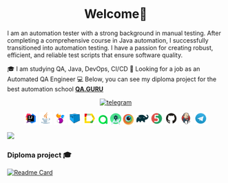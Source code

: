 <h1 align="center">Welcome👋</h1>
I am an automation tester with a strong background in manual testing. After completing a comprehensive course in Java automation, I successfully transitioned into automation testing. I have a passion for creating robust, efficient, and reliable test scripts that ensure software quality.

🎓 I am studying QA, Java, DevOps, CI/CD
💼 Looking for a job as an Automated QA Engineer
💻 Below, you can see my diploma project for the best automation school [**QA.GURU**](https://qa.guru/)
<p align="center">
    <a href="https://t.me/MarinaChen" target="_blank"><img src="https://cdn.jsdelivr.net/gh/devicons/devicon@latest/icons/github/github-original-wordmark.svg" alt="telegram" src="" height="20"></a>
</p>

<p align="center">
<img width="6%" title="IntelliJ IDEA" src="Idea.svg">
<img width="6%" title="Java" src="Java.svg">
<img width="6%" title="Selenide" src="Selenide.svg">
<img width="6%" title="Selenoid" src="Selenoid.svg">
<img width="6%" title="Allure Report" src="Allure.svg">
<img width="5%" title="Allure TestOps" src="Allure_TO.svg">
<img width="5%" title="Allure TestOps" src="Android_Studio.svg">
<img width="5%" title="Allure TestOps" src="Browserstack.svg">
<img width="6%" title="Gradle" src="Gradle.svg">
<img width="6%" title="JUnit5" src="Junit5.svg">
<img width="6%" title="GitHub" src="GitHub.svg">
<img width="6%" title="Jenkins" src="Jenkins.svg">
<img width="6%" title="Telegram" src="Telegram.svg">
</p>

![](http://github-profile-summary-cards.vercel.app/api/cards/stats?username=Marina24112021&theme=blueberry)

### Diploma project 🎓

[![Readme Card](https://github-readme-stats.vercel.app/api/pin/?username=Marina24112021&repo=asialuxe.uz&theme=blueberry)](https://github.com/Marina24112021/asialuxe.uz)
